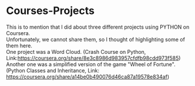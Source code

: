 # Courses-Projects
This is to mention that I did about three different projects using PYTHON on Coursera.<br />
Unfortunately, we cannot share them, so I thought of highlighting some of them here.<br />
One project was a Word Cloud. (Crash Course on Python, Link:https://coursera.org/share/8e3c8986d983957cfdfb98cdd973f585)<br />
Another one was a simplified version of the game "Wheel of Fortune". (Python Classes and Inheritance, Link: https://coursera.org/share/a14be0b490076d46ca87a19578e834af)
